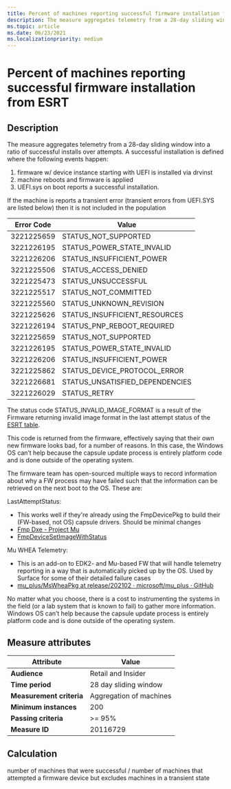 ```yaml
---
title: Percent of machines reporting successful firmware installation from ESRT
description: The measure aggregates telemetry from a 28-day sliding window into a ratio of successful installs over attempts
ms.topic: article
ms.date: 06/23/2021
ms.localizationpriority: medium
---
```

 
# Percent of machines reporting successful firmware installation from ESRT

## Description

The measure aggregates telemetry from a 28-day sliding window into a ratio of successful installs over attempts.
A successful installation is defined where the following events happen:

1. firmware w/ device instance starting with UEFI is installed via drvinst
2. machine reboots and firmware is applied
3. UEFI.sys on boot reports a successful installation.


If the machine is reports a transient error (transient errors from UEFI.SYS are listed below) then it is not included in the population

|Error Code|Value|
|----|----|
|3221225659| STATUS_NOT_SUPPORTED|
|3221226195| STATUS_POWER_STATE_INVALID|
|3221226206| STATUS_INSUFFICIENT_POWER|
|3221225506| STATUS_ACCESS_DENIED|
|3221225473| STATUS_UNSUCCESSFUL|
|3221225517| STATUS_NOT_COMMITTED|
|3221225560| STATUS_UNKNOWN_REVISION|
|3221225626| STATUS_INSUFFICIENT_RESOURCES|
|3221226194| STATUS_PNP_REBOOT_REQUIRED|
|3221225659| STATUS_NOT_SUPPORTED|
|3221226195| STATUS_POWER_STATE_INVALID|
|3221226206| STATUS_INSUFFICIENT_POWER|
|3221225862| STATUS_DEVICE_PROTOCOL_ERROR|
|3221226681| STATUS_UNSATISFIED_DEPENDENCIES|
|3221226029| STATUS_RETRY|

The status code STATUS_INVALID_IMAGE_FORMAT is a result of the Firmware returning invalid image format in the last attempt status of the [ESRT table](/windows-hardware/drivers/bringup/esrt-table-definition). 

This code is returned from the firmware, effectively saying that their own new firmware looks bad, for a number of reasons.  In this case, the Windows OS can’t help because the capsule update process is entirely platform code and is done outside of the operating system.

The firmware team has open-sourced multiple ways to record information about why a FW process may have failed such that the information can be retrieved on the next boot to the OS. These are:

LastAttemptStatus:
* This works well if they're already using the FmpDevicePkg to build their (FW-based, not OS) capsule drivers. Should be minimal changes
* [Fmp Dxe - Project Mu](http://microsoft.github.io/)
* [FmpDeviceSetImageWithStatus](https://github.com/tianocore/edk2/blob/5531fd48ded1271b8775725355ab83994e4bc77c/FmpDevicePkg/Include/Library/FmpDeviceLib.h#L578)

Mu WHEA Telemetry:
* This is an add-on to EDK2- and Mu-based FW that will handle telemetry reporting in a way that is automatically picked up by the OS. Used by Surface for some of their detailed failure cases
* [mu_plus/MsWheaPkg at release/202102 · microsoft/mu_plus · GitHub](https://github.com/microsoft/mu_plus/tree/release/202102/MsWheaPkg)

No matter what you choose, there is a cost to instrumenting the systems in the field (or a lab system that is known to fail) to gather more information.  Windows OS can’t help because the capsule update process is entirely platform code and is done outside of the operating system.


## Measure attributes

|Attribute|Value|
|----|----|
|**Audience**|Retail and Insider|
|**Time period**|28 day sliding window|
|**Measurement criteria**|Aggregation of machines|
|**Minimum instances**|200|
|**Passing criteria**|>= 95%|
|**Measure ID**|20116729|

## Calculation

number of machines that were successful / 
number of machines that attempted a firmware device but excludes machines in a transient state

